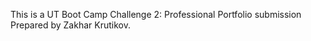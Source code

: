 This is a UT Boot Camp Challenge 2: Professional Portfolio submission <br />
Prepared by Zakhar Krutikov.
